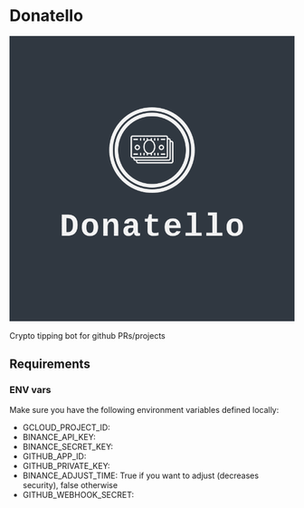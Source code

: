 # Donatello

![Alt text](logo.png?raw=true "Donatello")

Crypto tipping bot for github PRs/projects

## Requirements

### ENV vars

Make sure you have the following environment variables defined locally:

 - GCLOUD_PROJECT_ID:
 - BINANCE_API_KEY:
 - BINANCE_SECRET_KEY:
 - GITHUB_APP_ID:
 - GITHUB_PRIVATE_KEY:
 - BINANCE_ADJUST_TIME: True if you want to adjust (decreases security), false otherwise
 - GITHUB_WEBHOOK_SECRET:
